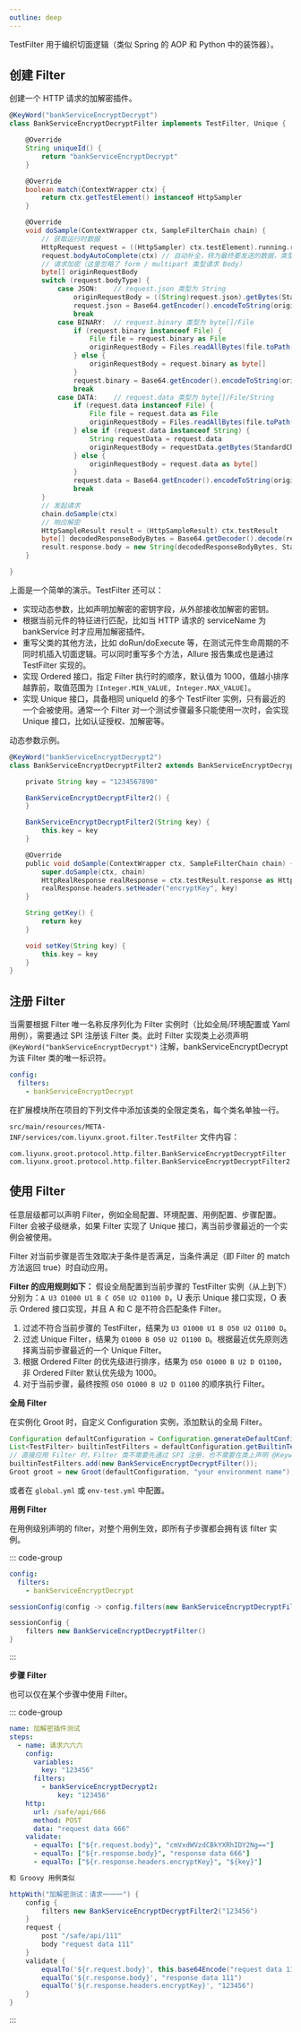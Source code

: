 ```yaml
---
outline: deep
---
```


TestFilter 用于编织切面逻辑（类似 Spring 的 AOP 和 Python 中的装饰器）。


## 创建 Filter

创建一个 HTTP 请求的加解密插件。

```groovy
@KeyWord("bankServiceEncryptDecrypt")
class BankServiceEncryptDecryptFilter implements TestFilter, Unique {

    @Override
    String uniqueId() {
        return "bankServiceEncryptDecrypt"
    }

    @Override
    boolean match(ContextWrapper ctx) {
        return ctx.getTestElement() instanceof HttpSampler
    }

    @Override
    void doSample(ContextWrapper ctx, SampleFilterChain chain) {
        // 获取运行时数据
        HttpRequest request = ((HttpSampler) ctx.testElement).running.request
        request.bodyAutoComplete(ctx) // 自动补全，转为最终要发送的数据，类型为 byte[]/File/String
        // 请求加密（这里忽略了 form / multipart 类型请求 Body）
        byte[] originRequestBody
        switch (request.bodyType) {
            case JSON:    // request.json 类型为 String
                originRequestBody = ((String)request.json).getBytes(StandardCharsets.UTF_8)
                request.json = Base64.getEncoder().encodeToString(originRequestBody)
                break
            case BINARY:  // request.binary 类型为 byte[]/File
                if (request.binary instanceof File) {
                    File file = request.binary as File
                    originRequestBody = Files.readAllBytes(file.toPath())
                } else {
                    originRequestBody = request.binary as byte[]
                }
                request.binary = Base64.getEncoder().encodeToString(originRequestBody)
                break
            case DATA:    // request.data 类型为 byte[]/File/String
                if (request.data instanceof File) {
                    File file = request.data as File
                    originRequestBody = Files.readAllBytes(file.toPath())
                } else if (request.data instanceof String) {
                    String requestData = request.data
                    originRequestBody = requestData.getBytes(StandardCharsets.UTF_8)
                } else {
                    originRequestBody = request.data as byte[]
                }
                request.data = Base64.getEncoder().encodeToString(originRequestBody)
                break
        }
        // 发起请求
        chain.doSample(ctx)
        // 响应解密
        HttpSampleResult result = (HttpSampleResult) ctx.testResult
        byte[] decodedResponseBodyBytes = Base64.getDecoder().decode(result.response.body.getBytes(StandardCharsets.UTF_8))
        result.response.body = new String(decodedResponseBodyBytes, StandardCharsets.UTF_8);
    }

}
```

上面是一个简单的演示。TestFilter 还可以：

- 实现动态参数，比如声明加解密的密钥字段，从外部接收加解密的密钥。
- 根据当前元件的特征进行匹配，比如当 HTTP 请求的 serviceName 为 bankService 时才应用加解密插件。
- 重写父类的其他方法，比如 doRun/doExecute 等，在测试元件生命周期的不同时机插入切面逻辑。可以同时重写多个方法，Allure 报告集成也是通过 TestFilter 实现的。
- 实现 Ordered 接口，指定 Filter 执行时的顺序，默认值为 1000，值越小排序越靠前，取值范围为 `[Integer.MIN_VALUE, Integer.MAX_VALUE]`。
- 实现 Unique 接口，具备相同 uniqueId 的多个 TestFilter 实例，只有最近的一个会被使用。通常一个 Filter 对一个测试步骤最多只能使用一次时，会实现 Unique 接口，比如认证授权、加解密等。

动态参数示例。

```groovy
@KeyWord("bankServiceEncryptDecrypt2")
class BankServiceEncryptDecryptFilter2 extends BankServiceEncryptDecryptFilter {

    private String key = "1234567890"

    BankServiceEncryptDecryptFilter2() {
    }

    BankServiceEncryptDecryptFilter2(String key) {
        this.key = key
    }

    @Override
    public void doSample(ContextWrapper ctx, SampleFilterChain chain) {
        super.doSample(ctx, chain)
        HttpRealResponse realResponse = ctx.testResult.response as HttpRealResponse
        realResponse.headers.setHeader("encryptKey", key)
    }

    String getKey() {
        return key
    }

    void setKey(String key) {
        this.key = key
    }
}
```

## 注册 Filter

当需要根据 Filter 唯一名称反序列化为 Filter 实例时（比如全局/环境配置或 Yaml 用例），需要通过 SPI 注册该 Filter 类。此时 Filter 实现类上必须声明 `@KeyWord("bankServiceEncryptDecrypt")` 注解，bankServiceEncryptDecrypt 为该 Filter 类的唯一标识符。

```yaml
config:
  filters:
    - bankServiceEncryptDecrypt
```

在扩展模块所在项目的下列文件中添加该类的全限定类名，每个类名单独一行。

`src/main/resources/META-INF/services/com.liyunx.groot.filter.TestFilter` 文件内容：

```
com.liyunx.groot.protocol.http.filter.BankServiceEncryptDecryptFilter
com.liyunx.groot.protocol.http.filter.BankServiceEncryptDecryptFilter2
```

## 使用 Filter

任意层级都可以声明 Filter，例如全局配置、环境配置、用例配置、步骤配置。Filter 会被子级继承，如果 Filter 实现了 Unique 接口，离当前步骤最近的一个实例会被使用。

Filter 对当前步骤是否生效取决于条件是否满足，当条件满足（即 Filter 的 match 方法返回 true）时自动应用。

**Filter 的应用规则如下：** 假设全局配置到当前步骤的 TestFilter 实例（从上到下）分别为：`A U3 O1000 U1 B C O50 U2 O1100 D`，U 表示 Unique 接口实现，O 表示 Ordered 接口实现，并且 A 和 C 是不符合匹配条件 Filter。

1. 过滤不符合当前步骤的 TestFilter，结果为 `U3 O1000 U1 B O50 U2 O1100 D`。
2. 过滤 Unique Filter，结果为 `O1000 B O50 U2 O1100 D`。根据最近优先原则选择离当前步骤最近的一个 Unique Filter。
3. 根据 Ordered Filter 的优先级进行排序，结果为 `O50 O1000 B U2 D O1100`，非 Ordered Filter 默认优先级为 1000。
4. 对于当前步骤，最终按照 `O50 O1000 B U2 D O1100` 的顺序执行 Filter。

**全局 Filter**

在实例化 Groot 时，自定义 Configuration 实例，添加默认的全局 Filter。

```java
Configuration defaultConfiguration = Configuration.generateDefaultConfiguration();
List<TestFilter> builtinTestFilters = defaultConfiguration.getBuiltinTestFilters();
// 直接应用 Filter 时，Filter 类不需要先通过 SPI 注册，也不需要在类上声明 @Keyword 注解
builtinTestFilters.add(new BankServiceEncryptDecryptFilter());
Groot groot = new Groot(defaultConfiguration, "your environment name");
```

或者在 `global.yml` 或 `env-test.yml` 中配置。

**用例 Filter**

在用例级别声明的 filter，对整个用例生效，即所有子步骤都会拥有该 filter 实例。

::: code-group

```yml [Yaml 用例]
config:
  filters:
    - bankServiceEncryptDecrypt
```

```java [Java 用例]
sessionConfig(config -> config.filters(new BankServiceEncryptDecryptFilter()));
```

```groovy [Groovy 用例]
sessionConfig {
    filters new BankServiceEncryptDecryptFilter()
}
```

:::

**步骤 Filter**

也可以仅在某个步骤中使用 Filter。

::: code-group

```yml [Yaml 用例]
name: 加解密插件测试
steps:
  - name: 请求六六六
    config:
      variables:
        key: "123456"
      filters:
        - bankServiceEncryptDecrypt2:
            key: "123456"
    http:
      url: /safe/api/666
      method: POST
      data: "request data 666"
    validate:
      - equalTo: ["${r.request.body}", "cmVxdWVzdCBkYXRhIDY2Ng=="]
      - equalTo: ["${r.response.body}", "response data 666"]
      - equalTo: ["${r.response.headers.encryptKey}", "${key}"]
```

```java [Java 用例]
和 Groovy 用例类似
```

```groovy [Groovy 用例]
httpWith("加解密测试：请求一一一") {
    config {
        filters new BankServiceEncryptDecryptFilter2("123456")
    }
    request {
        post "/safe/api/111"
        body "request data 111"
    }
    validate {
        equalTo('${r.request.body}', this.base64Encode("request data 111"))
        equalTo('${r.response.body}', "response data 111")
        equalTo('${r.response.headers.encryptKey}', "123456")
    }
}
```

:::

